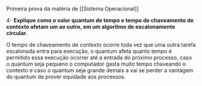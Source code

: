 Primeira prova da matéria de [[Sistema Operacional]] 

4- **Explique como o valor quantum de tempo e tempo de chaveamento de contexto afetam um ao outro, em um algoritmo de escalonamento circular.**

O tempo de chaveamento de contexto ocorre toda vez que uma outra tarefa escalonada entra para execução, o quantum afeta quanto tempo é permitido essa execução ocorrer até a entrada do próximo processo, caso o quantum seja pequeno o computador gasta muito tempo chaveando o contexto e caso o quantum seja grande demais a  vai se perder a vantagem do quantum de prover equidade aos processos.

